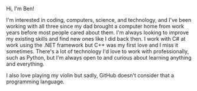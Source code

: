 Hi, I'm Ben!

I'm interested in coding, computers, science, and technology, and I've been working with all three since my dad brought a computer home from work years before most people cared about them. I'm always looking to improve my existing skills and find new ones like I did back then. I work with C# at work using the .NET framework but C++ was my first love and I miss it sometimes. There's a lot of technology I'd love to work with professionally, such as Python, but I'm always open to and curious about learning anything and everything.

I also love playing my violin but sadly, GitHub doesn't consider that a programming language. 
